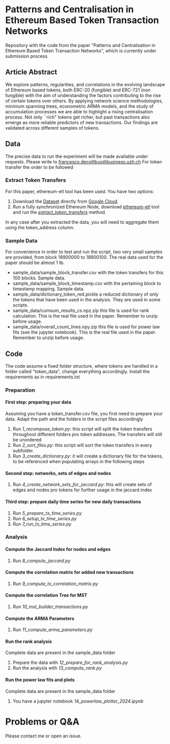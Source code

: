 # Patterns and Centralisation in Ethereum Based Token Transaction Networks

Repository with the code from the paper "Patterns and Centralisation in Ethereum Based Token Transaction Networks", which is currently under submission process.

## Article Abstract
We explore patterns, regularities, and correlations in the evolving landscape of Ethereum based tokens, both ERC-20 (fungible) and ERC-721 (non fungible) with the aim of understanding the factors contributing to the rise of certain tokens over others. By applying network science methodologies, minimum spanning trees, econometric ARMA models, and the study of accumulation processes we are able to highlight a rising centralisation process. Not only ``rich" tokens get richer, but past transactions also emerge as more reliable predictors of new transactions. Our findings are validated across different samples of tokens.

## Data

The precise data to run the experiment will be made available under requests. Please write to francesco.decollibus@business.uzh.ch 
For token transfer the order to be followed 
### Extract Token Transfers
For this paper, ethereum-etl tool has been used. You have two options:
1. Download the [Dataset](https://cloud.google.com/blog/products/data-analytics/introducing-six-new-cryptocurrencies-in-bigquery-public-datasets-and-how-to-analyze-them)  directly from [Google Cloud](https://console.cloud.google.com/bigquery?p=bigquery-public-data&d=crypto_ethereum&page=dataset). 
2. Run a fully synchronized Ethereum Node, download [ethereum-etl](https://github.com/blockchain-etl/ethereum-etl) tool and run the [*extract_token_transfers*](https://ethereum-etl.readthedocs.io/en/latest/commands/#extract_token_transfers)  method. 

In any case after you extracted the data, you will need to aggregate them using the token_address column.

### Sample Data
For convenience in order to test and run the script, two very small samples are provided, from block 18900000 to 18900100. The real data used for the paper should be almost 1 tb.
+ sample_data/sample_block_transfer.csv with the token transfers for this 100 blocks. Sample data.
+ sample_data/sample_block_timestamp.csv with the pertaining block to timestamp mapping. Sample data.
+ sample_data/dictionary_token_red.pickle a reduced dictionary of only the tokens that have been used in the analysis. They are used in some scripts.
+ sample_data/cumsum_results_cs.npz.zip this file is used for rank calculation. This is the real file used in the paper. Remember to unzip before usage. 
+ sample_data/overall_count_lines.npy.zip this file is used for power law fits (see the jupyter notebook). This is the real file used in the paper. Remember to unzip before usage.

## Code
The code assume a fixed folder structure, where tokens are handled in a folder called "token_data", change everything accordingly. Install the requirements as in requirements.txt

### Preparation

#### First step: preparing your data
Assuming you have a token_transfer.csv file, you first need to prepare your data. Adapt the path and the folders in the script files accordingly
1. Run *1_recompose_token.py*: this script will split the token transfers throughout different folders pro token addresses. The transfers will still be unordered
2. Run *2_sort_files.py*: this script will sort the token transfers in every subfolder.
3. Run *3_create_dictionary.py*: it will create a dictionary file for the tokens, to be referenced when populating arrays in the following steps

#### Second step: networks, sets of edges and nodes 
1. Run *4_create_network_sets_for_jaccard.py*: this will create sets of edges and nodes pro tokens for further usage in the jaccard index

#### Third step: prepare daily time series for new daily transactions
1. Run *5_prepare_tx_time_series.py*
2. Run *6_setup_tx_time_series.py*
3. Run *7_run_tx_time_series.py*

### Analysis

#### Compute the Jaccard Index for nodes and edges
1. Run *8_compute_jaccard.py*

#### Compute the correlation matrix for added new transactions
1. Run *9_compute_tx_correlation_matrix.py*

#### Compute the correlation Tree for MST
1. Run *10_mst_builder_transactions.py*

#### Compute the ARMA Parameters
1. Run *11_compute_arma_parameters.py*

#### Run the rank analysis
Complete data are present in the sample_data folder
1. Prepare the data with *12_prepare_for_rank_analysis.py*
2. Run the analysis with *13_compute_rank.py*

#### Run the power law fits and plots
Complete data are present in the sample_data folder
1. You have a jupyter notebook *14_powerlaw_plotter_2024.ipynb*


# Problems or Q&A
Please contact me or open an issue.
   





